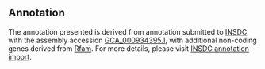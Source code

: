 

Annotation
----------

The annotation presented is derived from annotation submitted to
[INSDC](http://www.insdc.org) with the assembly accession
[GCA\_000934395.1](http://www.ebi.ac.uk/ena/data/view/GCA_000934395.1),
with additional non-coding genes derived from
[Rfam](http://rfam.xfam.org/). For more details, please visit [INSDC
annotation
import](http://ensemblgenomes.org/info/data/insdc_annotation).
